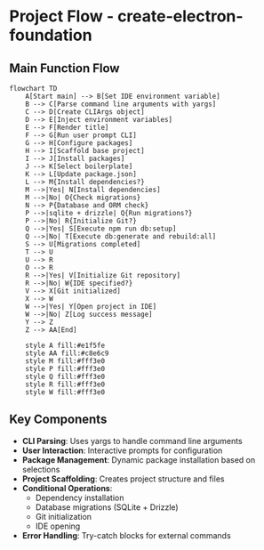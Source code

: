 # Project Flow - create-electron-foundation

## Main Function Flow

```mermaid
flowchart TD
    A[Start main] --> B[Set IDE environment variable]
    B --> C[Parse command line arguments with yargs]
    C --> D[Create CLIArgs object]
    D --> E[Inject environment variables]
    E --> F[Render title]
    F --> G[Run user prompt CLI]
    G --> H[Configure packages]
    H --> I[Scaffold base project]
    I --> J[Install packages]
    J --> K[Select boilerplate]
    K --> L[Update package.json]
    L --> M{Install dependencies?}
    M -->|Yes| N[Install dependencies]
    M -->|No| O{Check migrations}
    N --> P{Database and ORM check}
    P -->|sqlite + drizzle| Q{Run migrations?}
    P -->|No| R{Initialize Git?}
    Q -->|Yes| S[Execute npm run db:setup]
    Q -->|No| T[Execute db:generate and rebuild:all]
    S --> U[Migrations completed]
    T --> U
    U --> R
    O --> R
    R -->|Yes| V[Initialize Git repository]
    R -->|No| W{IDE specified?}
    V --> X[Git initialized]
    X --> W
    W -->|Yes| Y[Open project in IDE]
    W -->|No| Z[Log success message]
    Y --> Z
    Z --> AA[End]

    style A fill:#e1f5fe
    style AA fill:#c8e6c9
    style M fill:#fff3e0
    style P fill:#fff3e0
    style Q fill:#fff3e0
    style R fill:#fff3e0
    style W fill:#fff3e0
```

## Key Components

- **CLI Parsing**: Uses yargs to handle command line arguments
- **User Interaction**: Interactive prompts for configuration
- **Package Management**: Dynamic package installation based on selections
- **Project Scaffolding**: Creates project structure and files
- **Conditional Operations**:
  - Dependency installation
  - Database migrations (SQLite + Drizzle)
  - Git initialization
  - IDE opening
- **Error Handling**: Try-catch blocks for external commands
